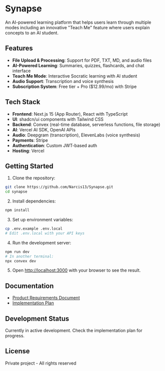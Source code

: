 # Synapse

An AI-powered learning platform that helps users learn through multiple modes including an innovative "Teach Me" feature where users explain concepts to an AI student.

## Features

- **File Upload & Processing**: Support for PDF, TXT, MD, and audio files
- **AI-Powered Learning**: Summaries, quizzes, flashcards, and chat interface
- **Teach Me Mode**: Interactive Socratic learning with AI student
- **Audio Support**: Transcription and voice synthesis
- **Subscription System**: Free tier + Pro ($12.99/mo) with Stripe

## Tech Stack

- **Frontend**: Next.js 15 (App Router), React with TypeScript
- **UI**: shadcn/ui components with Tailwind CSS
- **Backend**: Convex (real-time database, serverless functions, file storage)
- **AI**: Vercel AI SDK, OpenAI APIs
- **Audio**: Deepgram (transcription), ElevenLabs (voice synthesis)
- **Payments**: Stripe
- **Authentication**: Custom JWT-based auth
- **Hosting**: Vercel

## Getting Started

1. Clone the repository:
```bash
git clone https://github.com/Narcis13/Synapse.git
cd synapse
```

2. Install dependencies:
```bash
npm install
```

3. Set up environment variables:
```bash
cp .env.example .env.local
# Edit .env.local with your API keys
```

4. Run the development server:
```bash
npm run dev
# In another terminal:
npx convex dev
```

5. Open [http://localhost:3000](http://localhost:3000) with your browser to see the result.

## Documentation

- [Product Requirements Document](/docs/synapse-learning-app-prd.md)
- [Implementation Plan](/docs/synapse-mvp-implementation-plan.md)

## Development Status

Currently in active development. Check the implementation plan for progress.

## License

Private project - All rights reserved